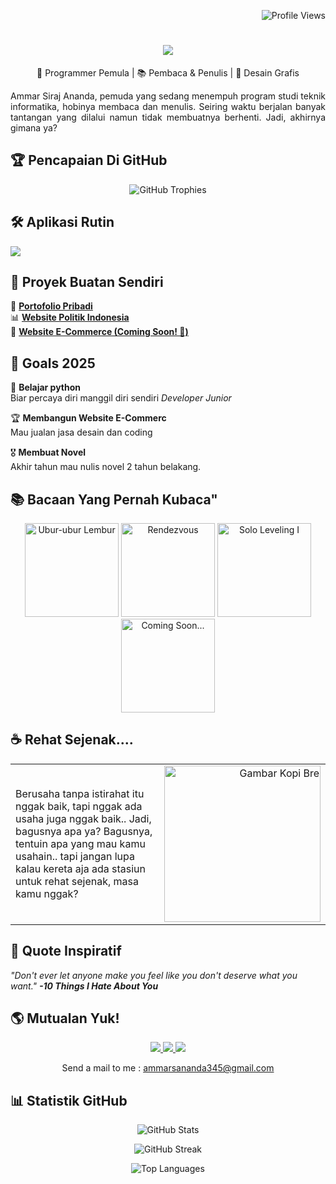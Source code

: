 <p align="right">
  <img src="https://komarev.com/ghpvc/?username=ammar3544&color=brightgreen" alt="Profile Views">
</p>
<h1 align="center"> 
  <img src="https://readme-typing-svg.herokuapp.com?color=F7A801&size=30&center=true&vCenter=true&width=500&lines=Halo!+Aku+Ammar!+👨‍💻;Ini+Profil+GitHub+ku!" />
</h1>
<p align="center">
  🚀 Programmer Pemula | 📚 Pembaca & Penulis | 🎨 Desain Grafis  
</p>
<p align="justify">Ammar Siraj Ananda, pemuda yang sedang menempuh program studi teknik informatika, hobinya membaca dan menulis. Seiring waktu berjalan banyak tantangan yang dilalui namun tidak membuatnya berhenti. Jadi, akhirnya gimana ya?</p>

## 🏆 **Pencapaian Di GitHub**
<p align="center">
  <img src="https://github-profile-trophy.vercel.app/?username=ammar3544&theme=onestar&column=4" alt="GitHub Trophies">
</p>

## 🛠 **Aplikasi Rutin**
<p align="left">
  <img src="https://skillicons.dev/icons?i=html,css,bootstrap,github,vscode" />
</p>

## 🚀 **Proyek Buatan Sendiri**
🎨 **[Portofolio Pribadi](https://ammar3544.github.io/Laprak%201.html)**  
📊 **[Website Politik Indonesia](https://ammar3544.github.io/Politik.html#)**  
🛒 **[Website E-Commerce (Coming Soon! 🚧)](https://ammar3544.github.io/Website%20E-Commerce.html)** 

## 🎯 **Goals 2025**
🚀 **Belajar python**  
  Biar percaya diri manggil diri sendiri *Developer Junior*

🏆 **Membangun Website E-Commerc**  
  Mau jualan jasa desain dan coding

🎖 **Membuat Novel**  
  Akhir tahun mau nulis novel 2 tahun belakang.

## 📚 Bacaan Yang Pernah Kubaca"

<p align="center">
  <img src="https://upload.wikimedia.org/wikipedia/id/8/8f/Ubur-ubur-Lembur1.jpg" alt="Ubur-ubur Lembur" width="150">
  <img src="https://cdn.gramedia.com/uploads/items/Rendezvous.jpg" alt="Rendezvous" width="150">
  <img src="https://cdn.gramedia.com/uploads/items/Cover-Depan_Solo_Leveling_1_1.jpg" alt="Solo Leveling I" width="150">
  <img src="https://smanlimakotaserang.sch.id/wp-content/uploads/2021/05/coming-soon.jpeg" alt="Coming Soon..." width="150">
</p>


## ☕ Rehat Sejenak....
<table>
  <tr>
    <td align="left" width="70%">
      <p>
        Berusaha tanpa istirahat itu nggak baik, tapi nggak ada usaha juga nggak baik..  
        Jadi, bagusnya apa ya?   
        Bagusnya, tentuin apa yang mau kamu usahain.. tapi jangan lupa kalau kereta aja ada stasiun untuk rehat sejenak,  
        masa kamu nggak?
      </p>
    </td>
    <td align="right" width="55%">
      <img src="https://i.pinimg.com/originals/39/b9/a5/39b9a5e405731092a9e60ad13f546986.gif" alt="Gambar Kopi Bre" width="250">
    </td>
  </tr>
</table>


## 💬 **Quote Inspiratif**
*"Don't ever let anyone make you feel like you don't deserve what you want."*
***-10 Things I Hate About You***

## 🌎 **Mutualan Yuk!**
<p align="center">
  <a href="https://github.com/ammar3544">
    <img src="https://img.shields.io/badge/GitHub-000?style=for-the-badge&logo=github&logoColor=white">
  </a>
  <a href="https://linkedin.com/in/ammar-s-ananda-3a8a69300/">
    <img src="https://img.shields.io/badge/LinkedIn-0077B5?style=for-the-badge&logo=linkedin&logoColor=white">
  </a>
  <a href="https://www.instagram.com/a.a_rajs/?__pwa=1">
    <img src="https://img.shields.io/badge/Instagram-E4405F?style=for-the-badge&logo=instagram&logoColor=white">
  </a>
</p>
<p align="center">
  Send a mail to me : <a href="mailto:ammarsananda345@gmail.com">ammarsananda345@gmail.com</a>
</p>

## 📊 **Statistik GitHub**
<p align="center">
  <img src="https://github-readme-stats.vercel.app/api?username=ammar3544&show_icons=true&theme=radical" alt="GitHub Stats">
</p>
<p align="center">
  <img src="https://github-readme-streak-stats.herokuapp.com/?user=ammar3544&theme=radical" alt="GitHub Streak">
</p>
<p align="center">
  <img src="https://github-readme-stats.vercel.app/api/top-langs/?username=ammar3544&layout=compact&theme=radical" alt="Top Languages">
</p>
